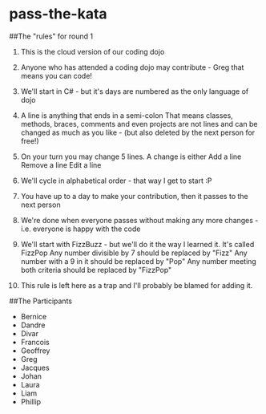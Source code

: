 # pass-the-kata

##The "rules" for round 1
1.  This is the cloud version of our coding dojo

2.  Anyone who has attended a coding dojo may contribute - Greg that means you can code!

3.  We'll start in C# - but it's days are numbered as the only language of dojo

4.  A line is anything that ends in a semi-colon
    That means classes, methods, braces, comments and even projects are not lines and can be changed as much as you like - (but also deleted by the next person for free!)

5.  On your turn you may change 5 lines. A change is either
    Add a line
    Remove a line
    Edit a line

6.  We'll cycle in alphabetical order - that way I get to start :P

7.  You have up to a day to make your contribution, then it passes to the next person

8.  We're done when everyone passes without making any more changes - i.e. everyone is happy with the code

9.  We'll start with FizzBuzz - but we'll do it the way I learned it. 
    It's called FizzPop
    Any number divisible by 7 should be replaced by "Fizz"
    Any number with a 9 in it should be replaced by "Pop"
    Any number meeting both criteria should be replaced by "FizzPop"
    
10.  This rule is left here as a trap and I'll probably be blamed for adding it.
    
##The Participants

*  Bernice
*  Dandre
*  Divar 
*  Francois 
*  Geoffrey 
*  Greg 
*  Jacques
*  Johan
*  Laura 
*  Liam
*  Phillip




